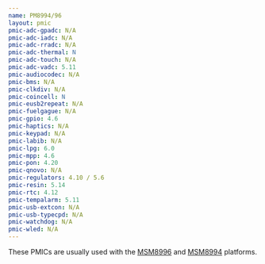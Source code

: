 ```yaml
---
name: PM8994/96
layout: pmic
pmic-adc-gpadc: N/A
pmic-adc-iadc: N/A
pmic-adc-rradc: N/A
pmic-adc-thermal: N
pmic-adc-touch: N/A
pmic-adc-vadc: 5.11
pmic-audiocodec: N/A
pmic-bms: N/A
pmic-clkdiv: N/A
pmic-coincell: N
pmic-eusb2repeat: N/A
pmic-fuelgague: N/A
pmic-gpio: 4.6
pmic-haptics: N/A
pmic-keypad: N/A
pmic-labib: N/A
pmic-lpg: 6.0
pmic-mpp: 4.6
pmic-pon: 4.20
pmic-qnovo: N/A
pmic-regulators: 4.10 / 5.6
pmic-resin: 5.14
pmic-rtc: 4.12
pmic-tempalarm: 5.11
pmic-usb-extcon: N/A
pmic-usb-typecpd: N/A
pmic-watchdog: N/A
pmic-wled: N/A
---
```

These PMICs are usually used with the [MSM8996](../soc/msm8996) and [MSM8994](../soc/msm8994) platforms.
